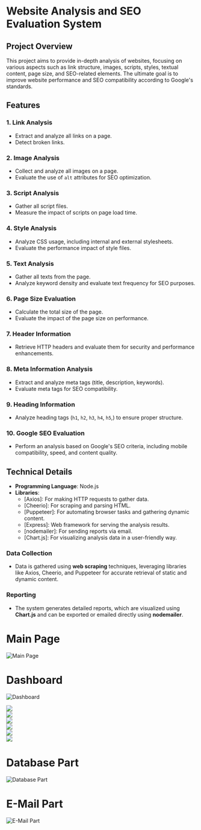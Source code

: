 # Website Analysis and SEO Evaluation System

## Project Overview

This project aims to provide in-depth analysis of websites, focusing on various aspects such as link structure, images, scripts, styles, textual content, page size, and SEO-related elements. The ultimate goal is to improve website performance and SEO compatibility according to Google's standards.

## Features

### 1. **Link Analysis**
- Extract and analyze all links on a page.
- Detect broken links.

### 2. **Image Analysis**
- Collect and analyze all images on a page.
- Evaluate the use of `alt` attributes for SEO optimization.

### 3. **Script Analysis**
- Gather all script files.
- Measure the impact of scripts on page load time.

### 4. **Style Analysis**
- Analyze CSS usage, including internal and external stylesheets.
- Evaluate the performance impact of style files.

### 5. **Text Analysis**
- Gather all texts from the page.
- Analyze keyword density and evaluate text frequency for SEO purposes.

### 6. **Page Size Evaluation**
- Calculate the total size of the page.
- Evaluate the impact of the page size on performance.

### 7. **Header Information**
- Retrieve HTTP headers and evaluate them for security and performance enhancements.

### 8. **Meta Information Analysis**
- Extract and analyze meta tags (title, description, keywords).
- Evaluate meta tags for SEO compatibility.

### 9. **Heading Information**
- Analyze heading tags (`h1`, `h2`, `h3`, `h4`, `h5`,) to ensure proper structure.

### 10. **Google SEO Evaluation**
- Perform an analysis based on Google's SEO criteria, including mobile compatibility, speed, and content quality.

## Technical Details

- **Programming Language**: Node.js
- **Libraries**: 
  - [Axios]: For making HTTP requests to gather data.
  - [Cheerio]: For scraping and parsing HTML.
  - [Puppeteer]: For automating browser tasks and gathering dynamic content.
  - [Express]: Web framework for serving the analysis results.
  - [nodemailer]: For sending reports via email.
  - [Chart.js]: For visualizing analysis data in a user-friendly way.
  
### Data Collection
- Data is gathered using **web scraping** techniques, leveraging libraries like Axios, Cheerio, and Puppeteer for accurate retrieval of static and dynamic content.

### Reporting
- The system generates detailed reports, which are visualized using **Chart.js** and can be exported or emailed directly using **nodemailer**.


# Main Page
![Main Page](https://github.com/emirhandev/Google-Web-Seo-Checker-/blob/main/pics/1.png)<br/>

# Dashboard
![Dashboard](https://github.com/emirhandev/Google-Web-Seo-Checker-/blob/main/pics/2.png)<br/>


![](https://github.com/emirhandev/Google-Web-Seo-Checker-/blob/main/pics/3.png)<br/>
![](https://github.com/emirhandev/Google-Web-Seo-Checker-/blob/main/pics/4.png)<br/>
![](https://github.com/emirhandev/Google-Web-Seo-Checker-/blob/main/pics/5.png)<br/>
![](https://github.com/emirhandev/Google-Web-Seo-Checker-/blob/main/pics/6.png)<br/>
![](https://github.com/emirhandev/Google-Web-Seo-Checker-/blob/main/pics/7.png)<br/>
![](https://github.com/emirhandev/Google-Web-Seo-Checker-/blob/main/pics/8.png)<br/>
# Database Part
![Database Part](https://github.com/emirhandev/Google-Web-Seo-Checker-/blob/main/pics/9.png)<br/>
# E-Mail Part
![E-Mail Part](https://github.com/emirhandev/Google-Web-Seo-Checker-/blob/main/pics/10.png)<br/>

